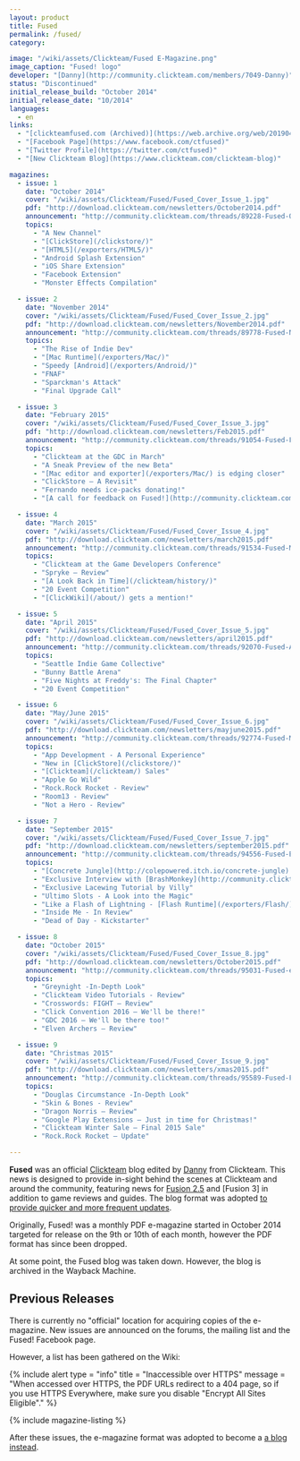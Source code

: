 ```yaml
---
layout: product
title: Fused
permalink: /fused/
category:

image: "/wiki/assets/Clickteam/Fused E-Magazine.png"
image_caption: "Fused! logo"
developer: "[Danny](http://community.clickteam.com/members/7049-Danny)"
status: "Discontinued"
initial_release_build: "October 2014"
initial_release_date: "10/2014"
languages:
  - en
links:
  - "[clickteamfused.com (Archived)](https://web.archive.org/web/20190416204744/http://www.clickteamfused.com/)"
  - "[Facebook Page](https://www.facebook.com/ctfused)"
  - "[Twitter Profile](https://twitter.com/ctfused)"
  - "[New Clickteam Blog](https://www.clickteam.com/clickteam-blog)"

magazines:
  - issue: 1
    date: "October 2014"
    cover: "/wiki/assets/Clickteam/Fused/Fused_Cover_Issue_1.jpg"
    pdf: "http://download.clickteam.com/newsletters/October2014.pdf"
    announcement: "http://community.clickteam.com/threads/89228-Fused-October-E-Magazine-Clickteam"
    topics:
      - "A New Channel"
      - "[ClickStore](/clickstore/)"
      - "[HTML5](/exporters/HTML5/)"
      - "Android Splash Extension"
      - "iOS Share Extension"
      - "Facebook Extension"
      - "Monster Effects Compilation"

  - issue: 2
    date: "November 2014"
    cover: "/wiki/assets/Clickteam/Fused/Fused_Cover_Issue_2.jpg"
    pdf: "http://download.clickteam.com/newsletters/November2014.pdf"
    announcement: "http://community.clickteam.com/threads/89778-Fused-November-2014-Out-Now!"
    topics:
      - "The Rise of Indie Dev"
      - "[Mac Runtime](/exporters/Mac/)"
      - "Speedy [Android](/exporters/Android/)"
      - "FNAF"
      - "Sparckman's Attack"
      - "Final Upgrade Call"

  - issue: 3
    date: "February 2015"
    cover: "/wiki/assets/Clickteam/Fused/Fused_Cover_Issue_3.jpg"
    pdf: "http://download.clickteam.com/newsletters/Feb2015.pdf"
    announcement: "http://community.clickteam.com/threads/91054-Fused-Feb-2015-Now-Available"
    topics:
      - "Clickteam at the GDC in March"
      - "A Sneak Preview of the new Beta"
      - "[Mac editor and exporter](/exporters/Mac/) is edging closer"
      - "ClickStore – A Revisit"
      - "Fernando needs ice-packs donating!"
      - "[A call for feedback on Fused!](http://community.clickteam.com/threads/90837-Fused!-Update-On-The-E-Mag)"

  - issue: 4
    date: "March 2015"
    cover: "/wiki/assets/Clickteam/Fused/Fused_Cover_Issue_4.jpg"
    pdf: "http://download.clickteam.com/newsletters/march2015.pdf"
    announcement: "http://community.clickteam.com/threads/91534-Fused-March-2015-Edition-Available-Now?p=658815#post658815"
    topics:
      - "Clickteam at the Game Developers Conference"
      - "Spryke – Review"
      - "[A Look Back in Time](/clickteam/history/)"
      - "20 Event Competition"
      - "[ClickWiki](/about/) gets a mention!"

  - issue: 5
    date: "April 2015"
    cover: "/wiki/assets/Clickteam/Fused/Fused_Cover_Issue_5.jpg"
    pdf: "http://download.clickteam.com/newsletters/april2015.pdf"
    announcement: "http://community.clickteam.com/threads/92070-Fused-April-2015-Version-Now-Available?p=662506#post662506"
    topics:
      - "Seattle Indie Game Collective"
      - "Bunny Battle Arena"
      - "Five Nights at Freddy's: The Final Chapter"
      - "20 Event Competition"

  - issue: 6
    date: "May/June 2015"
    cover: "/wiki/assets/Clickteam/Fused/Fused_Cover_Issue_6.jpg"
    pdf: "http://download.clickteam.com/newsletters/mayjune2015.pdf"
    announcement: "http://community.clickteam.com/threads/92774-Fused-May-June-2015-Bumper-Edition?p=666894#post666894"
    topics:
      - "App Development - A Personal Experience"
      - "New in [ClickStore](/clickstore/)"
      - "[Clickteam](/clickteam/) Sales"
      - "Apple Go Wild"
      - "Rock.Rock Rocket - Review"
      - "Room13 - Review"
      - "Not a Hero - Review"

  - issue: 7
    date: "September 2015"
    cover: "/wiki/assets/Clickteam/Fused/Fused_Cover_Issue_7.jpg"
    pdf: "http://download.clickteam.com/newsletters/september2015.pdf"
    announcement: "http://community.clickteam.com/threads/94556-Fused-E-Mag-September-2015?p=675976#post675976"
    topics:
      - "[Concrete Jungle](http://colepowered.itch.io/concrete-jungle) - In Review"
      - "Exclusive Interview with [BrashMonkey](http://community.clickteam.com/members/10527-BrashMonkey) (Spriter Pro)"
      - "Exclusive Lacewing Tutorial by Villy"
      - "Ultimo Slots - A Look into the Magic"
      - "Like a Flash of Lightning - [Flash Runtime](/exporters/Flash/)"
      - "Inside Me - In Review"
      - "Dead of Day - Kickstarter"

  - issue: 8
    date: "October 2015"
    cover: "/wiki/assets/Clickteam/Fused/Fused_Cover_Issue_8.jpg"
    pdf: "http://download.clickteam.com/newsletters/October2015.pdf"
    announcement: "http://community.clickteam.com/threads/95031-Fused-eMag-October-2015-Edition?p=679048#post679048"
    topics:
      - "Greynight -In-Depth Look"
      - "Clickteam Video Tutorials - Review"
      - "Crosswords: FIGHT – Review"
      - "Click Convention 2016 – We'll be there!"
      - "GDC 2016 – We'll be there too!"
      - "Elven Archers – Review"

  - issue: 9
    date: "Christmas 2015"
    cover: "/wiki/assets/Clickteam/Fused/Fused_Cover_Issue_9.jpg"
    pdf: "http://download.clickteam.com/newsletters/xmas2015.pdf"
    announcement: "http://community.clickteam.com/threads/95589-Fused-Final-2015-Edition?p=682386#post682386"
    topics:
      - "Douglas Circumstance -In-Depth Look"
      - "Skin & Bones - Review"
      - "Dragon Norris – Review"
      - "Google Play Extensions – Just in time for Christmas!"
      - "Clickteam Winter Sale – Final 2015 Sale"
      - "Rock.Rock Rocket – Update"

---
```


**Fused** was an official [Clickteam] blog edited by [Danny] from Clickteam. This news is designed to provide in-sight behind the scenes at Clickteam and around the community, featuring news for [Fusion 2.5] and [Fusion 3] in addition to game reviews and guides. The blog format was adopted [to provide quicker and more frequent updates](https://www.facebook.com/clickteam/posts/10153543937356356).

Originally, Fused! was a monthly PDF e-magazine started in October 2014 targeted for release on the 9th or 10th of each month, however the PDF format has since been dropped.

At some point, the Fused blog was taken down. However, the blog is archived in the Wayback Machine.

## Previous Releases
There is currently no "official" location for acquiring copies of the e-magazine. New issues are announced on the forums, the mailing list and the Fused! Facebook page.

However, a list has been gathered on the Wiki:

{% include alert
  type = "info"
  title = "Inaccessible over HTTPS"
  message = "When accessed over HTTPS, the PDF URLs redirect to a 404 page, so if you use HTTPS Everywhere, make sure you disable \"Encrypt All Sites Eligible\"."
%}

{% include magazine-listing %}

After these issues, the e-magazine format was adopted to become a [a blog instead](https://web.archive.org/web/20190416204744/http://www.clickteamfused.com/).

[Fusion 2.5]: /fused/2.5/
[Fusion 3.0]: /fused/3.0/
[Clickteam]: /clickteam/
[Danny]: "http://community.clickteam.com/members/7049-Danny"
